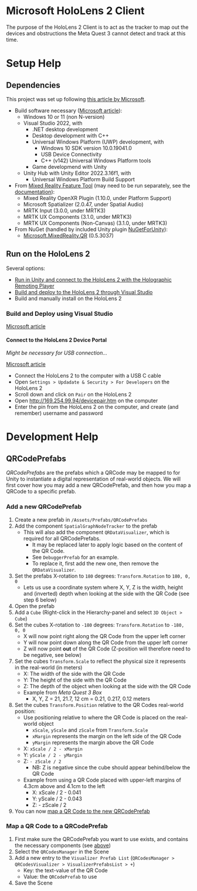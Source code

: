 # Microsoft HoloLens 2 Client

The purpose of the HoloLens 2 Client is to act as the tracker to map out the devices and obstructions the Meta Quest 3 cannot detect and track at this time.


# Setup Help


## Dependencies

This project was set up following [this article by Microsoft](https://learn.microsoft.com/en-us/windows/mixed-reality/mrtk-unity/mrtk3-overview/getting-started/setting-up/setup-new-project).

- Build software necessary ([Microsoft article](https://learn.microsoft.com/en-us/windows/mixed-reality/develop/install-the-tools?tabs=unity)):
  - Windows 10 or 11 (non N-version)
  - Visual Studio 2022, with
    - .NET desktop development
    - Desktop development with C++
    - Universal Windows Platform (UWP) development, with
      - Windows 10 SDK version 10.0.19041.0
      - USB Device Connectivity
      - C++ (v142) Universal Windows Platform tools
    - Game developmend with Unity
  - Unity Hub with Unity Editor 2022.3.16f1, with
    - Universal Windows Platform Build Support
- From [Mixed Reality Feature Tool](https://aka.ms/mrfeaturetool) (may need to be run separately, see the [documentation](https://learn.microsoft.com/en-gb/windows/mixed-reality/develop/unity/welcome-to-mr-feature-tool)):
  - Mixed Reality OpenXR Plugin (1.10.0, under Platform Support)
  - Microsoft Spatializer (2.0.47, under Spatial Audio)
  - MRTK Input (3.0.0, under MRTK3)
  - MRTK UX Components (3.1.0, under MRTK3)
  - MRTK UX Components (Non-Canvas) (3.1.0, under MRTK3)
- From NuGet (handled by included Unity plugin [NuGetForUnity](https://github.com/GlitchEnzo/NuGetForUnity)):
  - [Microsoft.MixedReality.QR](https://www.nuget.org/Packages/Microsoft.MixedReality.QR) (0.5.3037)


## Run on the HoloLens 2

Several options:

- [Run in Unity and connect to the HoloLens 2 with the Holographic Remoting Player](https://learn.microsoft.com/en-us/windows/mixed-reality/develop/unity/preview-and-debug-your-app?tabs=openxr)
- [Build and deploy to the HoloLens 2 through Visual Studio](#build-and-deploy-using-visual-studio)
- Build and manually install on the HoloLens 2


### Build and Deploy using Visual Studio

[Microsoft article](https://learn.microsoft.com/en-us/windows/mixed-reality/mrtk-unity/mrtk3-overview/test-and-deploy/hololens2-deployment)


#### Connect to the HoloLens 2 Device Portal

_Might be necessary for USB connection..._

[Microsoft article](https://learn.microsoft.com/en-us/windows/mixed-reality/develop/advanced-concepts/using-the-windows-device-portal)

- Connect the HoloLens 2 to the computer with a USB C cable
- Open `Settings > Updadate & Security > For Developers` on the HoloLens 2
- Scroll down and click on `Pair` on the HoloLens 2
- Open http://169.254.99.94/devicepair.htm on the computer
- Enter the pin from the HoloLens 2 on the computer, and create (and remember) username and password


# Development Help


## QRCodePrefabs

_QRCodePrefabs_ are the prefabs which a QRCode may be mapped to for Unity to instantiate a digital representation
of real-world objects. We will first cover how you may add a new QRCodePrefab, and then how you map a QRCode to a
specific prefab.


### Add a new QRCodePrefab

1. Create a new prefab in `/Assets/Prefabs/QRCodePrefabs`
2. Add the component `SpatialGraphNodeTracker` to the prefab
   - This will also add the component `QRDataVisualizer`, which is required for all
     QRCodePrefabs.
     - It may be replaced later to apply logic based on the content of the QR Code.
     - See `DebuggerPrefab` for an example.
     - To replace it, first add the new one, then remove the `QRDataVisualizer`.
3. Set the prefabs X-rotation to `180` degrees: `Transform.Rotation` to `180, 0, 0`
   - Lets us use a coordinate system where X, Y, Z is the width, height and (inverted) depth when looking at the side
     with the QR Code (see step 6 below)
4. Open the prefab
5. Add a `Cube` (Right-click in the Hierarchy-panel and select `3D Object > Cube`)
6. Set the cubes X-rotation to `-180` degrees: `Transform.Rotation` to `-180, 0, 0`
   - X will now point right along the QR Code from the upper left corner
   - Y will now point down along the QR Code from the upper left corner
   - Z will now point __out__ of the QR Code (Z-position will therefore need to be negative, see below)
7. Set the cubes `Transform.Scale` to reflect the physical size it represents in the real-world (in meters)
   - X: The width of the side with the QR Code
   - Y: The height of the side with the QR Code
   - Z: The depth of the object when looking at the side with the QR Code
   - Example from _Meta Quest 3 Box_
     - X, Y, Z = 21, 21.7, 12 cm = 0.21, 0.217, 0.12 meters
8. Set the cubes `Transform.Position` relative to the QR Codes real-world position:
   - Use positioning relative to where the QR Code is placed on the real-world object
     - `xScale`, `yScale` and `zScale` from `Transform.Scale`
     - `xMargin` represents the margin on the left side of the QR Code
     - `yMargin` represents the margin above the QR Code
   - X: `xScale / 2 - xMargin`
   - Y: `yScale / 2 - yMargin`
   - Z: `- zScale / 2`
     - NB: Z is negative since the cube should appear behind/below the QR Code
   - Example from using a QR Code placed with upper-left margins of 4.3cm above and 4.1cm to the left
     - X: xScale / 2 - 0.041
     - Y: yScale / 2 - 0.043
     - Z: - zScale / 2
9. You can now [map a QR Code to the new QRCodePrefab](#map-a-qr-code-to-a-qrcodeprefab)

### Map a QR Code to a QRCodePrefab

1. First make sure the QRCodePrefab you want to use exists, and contains the necessary components
   (see [above](#add-a-new-qrcodeprefab))
2. Select the `QRCodesManager` in the Scene
3. Add a new entry to the `Visualizer Prefab List` (`QRCodesManager > QRCodesVisualizer > VisualizerPrefabsList > +`)
   - Key: the text-value of the QR Code
   - Value: the `QRCodePrefab` to use
4. Save the Scene
